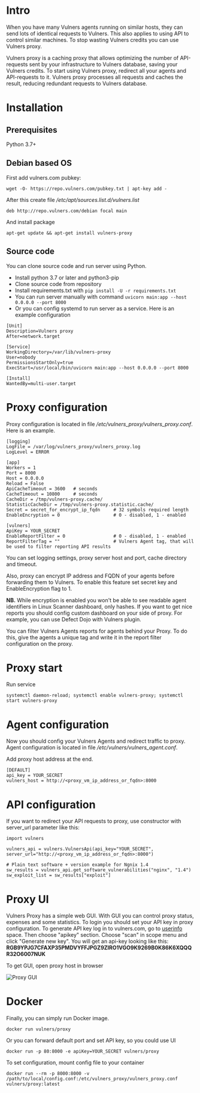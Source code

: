 # Intro
When you have many Vulners agents running on similar hosts, they can send lots of identical requests to Vulners. This also applies to using API to control similar machines. To stop wasting Vulners credits you can use Vulners proxy.

Vulners proxy is a caching proxy that allows optimizing the number of API-requests sent by your infrastructure to Vulners database, saving your Vulners credits. To start using Vulners proxy, redirect all your agents and API-requests to it. Vulners proxy processes all requests and caches the result, reducing redundant requests to Vulners database.

# Installation

## Prerequisites

Python 3.7+

## Debian based OS
First add vulners.com pubkey:
```
wget -O- https://repo.vulners.com/pubkey.txt | apt-key add -
```

After this create file */etc/apt/sources.list.d/vulners.list*
```
deb http://repo.vulners.com/debian focal main
```
And install package
```
apt-get update && apt-get install vulners-proxy
```

## Source code
You can clone source code and run server using Python. 
* Install python 3.7 or later and python3-pip
* Clone source code from repository
* Install requirements.txt with ```pip install -U -r requirements.txt```
* You can run server manually with command 
```uvicorn main:app --host 0.0.0.0 --port 8000```
* Or you can config systemd to run server as a service. Here is an example configuration
```$ cat /etc/systemd/system/vulners-proxy.service
[Unit]
Description=Vulners proxy
After=network.target

[Service]
WorkingDirectory=/var/lib/vulners-proxy
User=nobody
PermissionsStartOnly=true
ExecStart=/usr/local/bin/uvicorn main:app --host 0.0.0.0 --port 8000

[Install]
WantedBy=multi-user.target
```

# Proxy configuration
Proxy configuration is located in file */etc/vulners_proxy/vulners_proxy.conf*. Here is an example.
```
[logging]
LogFile = /var/log/vulners_proxy/vulners_proxy.log
LogLevel = ERROR

[app]
Workers = 1
Port = 8000
Host = 0.0.0.0
Reload = False
ApiCacheTimeout = 3600   # seconds
CacheTimeout = 10800     # seconds
CacheDir = /tmp/vulners-proxy.cache/
StatisticCacheDir = /tmp/vulners-proxy.statistic.cache/
Secret = secret_for_encrypt_ip_fqdn     # 32 symbols required length
EnableEncryption = 0                    # 0 - disabled, 1 - enabled

[vulners]
ApiKey = YOUR_SECRET
EnableReportFilter = 0                  # 0 - disabled, 1 - enabled
ReportFilterTag = ""                    # Vulners Agent tag, that will be used to filter reporting API results
```
You can set logging settings, proxy server host and port, cache directory and timeout.

Also, proxy can encrypt IP address and FQDN of your agents before forwarding them to Vulners. To enable this feature set secret key and EnableEncryption flag to 1.

**NB.** While encryption is enabled you won't be able to see readable agent identifiers in Linux Scanner dashboard, only hashes. If you want to get nice reports you should config custom dashboard on your side of proxy. For example, you can use Defect Dojo with Vulners plugin.

You can filter Vulners Agents reports for agents behind your Proxy. To do this, give the agents a unique tag and write it in the report filter configuration on the proxy.

# Proxy start
Run service
```
systemctl daemon-reload; systemctl enable vulners-proxy; systemctl start vulners-proxy
```

# Agent configuration
Now you should config your Vulners Agents and redirect traffic to proxy. Agent configuration is located in file */etc/vulners/vulners_agent.conf*.

Add proxy host address at the end.

```
[DEFAULT]
api_key = YOUR_SECRET
vulners_host = http://<proxy_vm_ip_address_or_fqdn>:8000
```

# API configuration
If you want to redirect your API requests to proxy, use constructor with server_url parameter like this:
```
import vulners

vulners_api = vulners.VulnersApi(api_key="YOUR_SECRET", server_url="http://<proxy_vm_ip_address_or_fqdn>:8000")

# Plain text software + version example for Ngnix 1.4
sw_results = vulners_api.get_software_vulnerabilities("nginx", "1.4")
sw_exploit_list = sw_results["exploit"]
```

# Proxy UI
Vulners Proxy has a simple web GUI. With GUI you can control proxy status, expenses and some statistics. To login you should set your API key in proxy configuration. 
To generate API key log in to vulners.com, go to [userinfo](https://vulners.com/userinfo) space. Then choose "apikey" section.
Choose "scan" in scope menu and click "Generate new key". You will get an api-key looking like this:
**RGB9YPJG7CFAXP35PMDVYFFJPGZ9ZIRO1VGO9K9269B0K86K6XQQQR32O6007NUK**

To get GUI, open proxy host in browser

![Proxy GUI](img/proxy-gui.png)

# Docker
Finally, you can simply run Docker image. 

```
docker run vulners/proxy
```

Or you can forward default port and set API key, so you could use UI

```
docker run -p 80:8000 -e apiKey=YOUR_SECRET vulners/proxy
```

To set configuration, mount config file to your container

```
docker run --rm -p 8000:8000 -v /path/to/local/config.conf:/etc/vulners_proxy/vulners_proxy.conf vulners/proxy:latest
```

